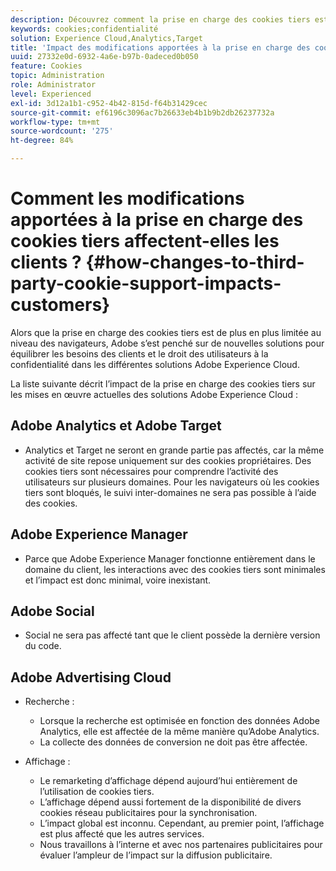 ```yaml
---
description: Découvrez comment la prise en charge des cookies tiers est devenue de plus en plus limitée dans les navigateurs.
keywords: cookies;confidentialité
solution: Experience Cloud,Analytics,Target
title: 'Impact des modifications apportées à la prise en charge des cookies tiers sur les clients '
uuid: 27332e0d-6932-4a6e-b97b-0adeced0b050
feature: Cookies
topic: Administration
role: Administrator
level: Experienced
exl-id: 3d12a1b1-c952-4b42-815d-f64b31429cec
source-git-commit: ef6196c3096ac7b26633eb4b1b9b2db26237732a
workflow-type: tm+mt
source-wordcount: '275'
ht-degree: 84%

---
```


# Comment les modifications apportées à la prise en charge des cookies tiers affectent-elles les clients ? {#how-changes-to-third-party-cookie-support-impacts-customers}

Alors que la prise en charge des cookies tiers est de plus en plus limitée au niveau des navigateurs, Adobe s’est penché sur de nouvelles solutions pour équilibrer les besoins des clients et le droit des utilisateurs à la confidentialité dans les différentes solutions Adobe Experience Cloud.

La liste suivante décrit l’impact de la prise en charge des cookies tiers sur les mises en œuvre actuelles des solutions Adobe Experience Cloud :

## Adobe Analytics et Adobe Target

* Analytics et Target ne seront en grande partie pas affectés, car la même activité de site repose uniquement sur des cookies propriétaires. Des cookies tiers sont nécessaires pour comprendre l’activité des utilisateurs sur plusieurs domaines. Pour les navigateurs où les cookies tiers sont bloqués, le suivi inter-domaines ne sera pas possible à l’aide des cookies.

## Adobe Experience Manager

* Parce que Adobe Experience Manager fonctionne entièrement dans le domaine du client, les interactions avec des cookies tiers sont minimales et l’impact est donc minimal, voire inexistant.

## Adobe Social

* Social ne sera pas affecté tant que le client possède la dernière version du code.

## Adobe Advertising Cloud

* Recherche :

   * Lorsque la recherche est optimisée en fonction des données Adobe Analytics, elle est affectée de la même manière qu’Adobe Analytics.
   * La collecte des données de conversion ne doit pas être affectée.

* Affichage :

   * Le remarketing d’affichage dépend aujourd’hui entièrement de l’utilisation de cookies tiers.
   * L’affichage dépend aussi fortement de la disponibilité de divers cookies réseau publicitaires pour la synchronisation.
   * L’impact global est inconnu. Cependant, au premier point, l’affichage est plus affecté que les autres services.
   * Nous travaillons à l’interne et avec nos partenaires publicitaires pour évaluer l’ampleur de l’impact sur la diffusion publicitaire.
